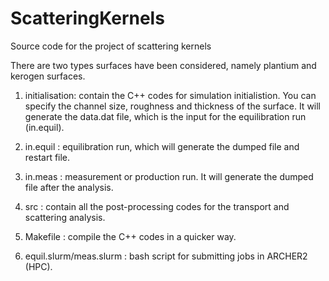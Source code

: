 # ScatteringKernels
Source code for the project of scattering kernels

There are two types surfaces have been considered, namely plantium and kerogen surfaces.


1. initialisation: contain the C++ codes for simulation initialistion. You can specify the channel size, roughness and thickness of the surface. It will generate the data.dat file, which is the input for the equilibration run (in.equil).

2. in.equil : equilibration run, which will generate the dumped file and restart file.

3. in.meas  : measurement or production run. It will generate the dumped file after the analysis.

4. src      : contain all the post-processing codes for the transport and scattering analysis. 

4. Makefile : compile the C++ codes in a quicker way.

5. equil.slurm/meas.slurm : bash script for submitting jobs in ARCHER2 (HPC).

